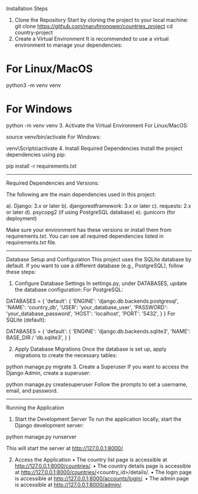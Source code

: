 Installation Steps

1. Clone the Repository
   Start by cloning the project to your local machine:
   git clone https://github.com/marufmonower/countries_project
   cd country-project
2. Create a Virtual Environment
   It is recommended to use a virtual environment to manage your dependencies:

# For Linux/MacOS

python3 -m venv venv

# For Windows

python -m venv venv 3. Activate the Virtual Environment
For Linux/MacOS:

source venv/bin/activate
For Windows:

venv\Scripts\activate 4. Install Required Dependencies
Install the project dependencies using pip:

pip install -r requirements.txt

---

Required Dependencies and Versions:

The following are the main dependencies used in this project:

a). Django: 3.x or later
b). djangorestframework: 3.x or later
c). requests: 2.x or later
d). psycopg2 (if using PostgreSQL database)
e). gunicorn (for deployment)

Make sure your environment has these versions or install them from requirements.txt.
You can see all required dependencies listed in requirements.txt file.

---

Database Setup and Configuration
This project uses the SQLite database by default. If you want to use a different database (e.g., PostgreSQL), follow these steps:

1. Configure Database Settings
   In settings.py, under DATABASES, update the database configuration:
   For PostgreSQL:

DATABASES = {
'default': {
'ENGINE': 'django.db.backends.postgresql',
'NAME': 'country_db',
'USER': 'your_database_user',
'PASSWORD': 'your_database_password',
'HOST': 'localhost',
'PORT': '5432',
}
}
For SQLite (default):

DATABASES = {
'default': {
'ENGINE': 'django.db.backends.sqlite3',
'NAME': BASE_DIR / 'db.sqlite3',
}
}

2. Apply Database Migrations
   Once the database is set up, apply migrations to create the necessary tables:

python manage.py migrate 3. Create a Superuser
If you want to access the Django Admin, create a superuser:

python manage.py createsuperuser
Follow the prompts to set a username, email, and password.

---

Running the Application

1. Start the Development Server
   To run the application locally, start the Django development server:

python manage.py runserver

This will start the server at http://127.0.0.1:8000/.

2. Access the Application
   • The country list page is accessible at http://127.0.0.1:8000/countries/.
   • The country details page is accessible at http://127.0.0.1:8000/countries/<country_id>/details/.
   • The login page is accessible at http://127.0.0.1:8000/accounts/login/.
   • The admin page is accessible at http://127.0.0.1:8000/admin/.
